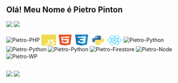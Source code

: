 ## Olá! Meu Nome é Pietro Pinton
 <div>

  <img height="180em" src="https://github-readme-stats.vercel.app/api?username=pietropr&show_icons=true&theme=dark&include_all_commits=true&count_private=true"/>
  <img height="180em" src="https://github-readme-stats.vercel.app/api/top-langs/?username=pietropr&layout=compact&langs_count=7&theme=dark"/>
</div>
<div style="display: inline_block"><br>
  <img align="center" alt="Pietro-PHP" height="30" width="auto" src="https://www.vectorlogo.zone/logos/php/php-ar21.svg">
  <img align="center" alt="Pietro-Js" height="30" width="40" src="https://raw.githubusercontent.com/devicons/devicon/master/icons/javascript/javascript-plain.svg">
  <img align="center" alt="Pietro-HTML" height="30" width="40" src="https://raw.githubusercontent.com/devicons/devicon/master/icons/html5/html5-original.svg">
  <img align="center" alt="Pietro-CSS" height="30" width="40" src="https://raw.githubusercontent.com/devicons/devicon/master/icons/css3/css3-original.svg">
  <img align="center" alt="Pietro-Python" height="30" width="40" src="https://raw.githubusercontent.com/devicons/devicon/master/icons/python/python-original.svg">
  <img align="center" alt="Pietro-React" height="30" width="40" src="https://raw.githubusercontent.com/devicons/devicon/master/icons/react/react-original.svg">
  <img align="center" alt="Pietro-Python" height="30" width="40" src="https://www.vectorlogo.zone/logos/laravel/laravel-icon.svg">
  <img align="center" alt="Pietro-Python" height="30" width="40" src="https://vuejsexamples.com/assets/vue.png">
  <img align="center" alt="Pietro-Python" height="30" width="40" src="https://www.vectorlogo.zone/logos/jquery/jquery-icon.svg">
   <img align="center" alt="Pietro-Firestore" height="30" width="auto" src="https://www.vectorlogo.zone/logos/firebase/firebase-ar21.svg">
    <img align="center" alt="Pietro-Node" height="30" width="auto" src="https://www.vectorlogo.zone/logos/nodejs/nodejs-ar21.svg">
     <img align="center" alt="Pietro-WP" height="30" width="auto" src="https://www.vectorlogo.zone/logos/wordpress/wordpress-icon.svg">



</div>
  
  ##
 
<div> 
  <a href="https://www.instagram.com/pietropr_/" target="_blank"><img src="https://img.shields.io/badge/-Instagram-%23E4405F?style=for-the-badge&logo=instagram&logoColor=white" target="_blank"></a>
  <a href="https://www.linkedin.com/in/pietropinton/" target="_blank"><img src="https://img.shields.io/badge/-LinkedIn-%230077B5?style=for-the-badge&logo=linkedin&logoColor=white" target="_blank"></a> 
